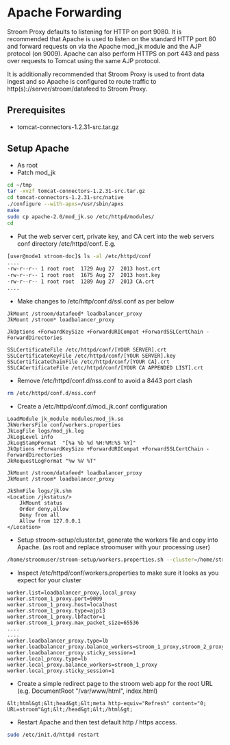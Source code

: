 # Apache Forwarding

Stroom Proxy defaults to listening for HTTP on port 9080.
It is recommended that Apache is used to listen on the standard HTTP port 80 and forward requests on via the Apache mod_jk module and the AJP protocol (on 9009).
Apache can also perform HTTPS on port 443 and pass over requests to Tomcat using the same AJP protocol.

It is additionally recommended that Stroom Proxy is used to front data ingest and so Apache is configured to route traffic to http(s)://server/stroom/datafeed to Stroom Proxy.


## Prerequisites

- tomcat-connectors-1.2.31-src.tar.gz

## Setup Apache


- As root
- Patch mod_jk

```bash
cd ~/tmp
tar -xvzf tomcat-connectors-1.2.31-src.tar.gz 
cd tomcat-connectors-1.2.31-src/native
./configure --with-apxs=/usr/sbin/apxs 
make
sudo cp apache-2.0/mod_jk.so /etc/httpd/modules/
cd
```

- Put the web server cert, private key, and CA cert into the web servers conf directory  /etc/httpd/conf.  E.g.

```bash
[user@node1 stroom-doc]$ ls -al /etc/httpd/conf
....
-rw-r--r-- 1 root root  1729 Aug 27  2013 host.crt
-rw-r--r-- 1 root root  1675 Aug 27  2013 host.key
-rw-r--r-- 1 root root  1289 Aug 27  2013 CA.crt
....
```

- Make changes to /etc/http/conf.d/ssl.conf as per below

```
JkMount /stroom/datafeed* loadbalancer_proxy
JkMount /stroom* loadbalancer_proxy
```    

```
JkOptions +ForwardKeySize +ForwardURICompat +ForwardSSLCertChain -ForwardDirectories

SSLCertificateFile /etc/httpd/conf/[YOUR SERVER].crt
SSLCertificateKeyFile /etc/httpd/conf/[YOUR SERVER].key
SSLCertificateChainFile /etc/httpd/conf/[YOUR CA].crt
SSLCACertificateFile /etc/httpd/conf/[YOUR CA APPENDED LIST].crt
```

- Remove /etc/httpd/conf.d/nss.conf to avoid a 8443 port clash

```bash
rm /etc/httpd/conf.d/nss.conf 
```

- Create a /etc/httpd/conf.d/mod_jk.conf configuration

```
LoadModule jk_module modules/mod_jk.so
JkWorkersFile conf/workers.properties
JkLogFile logs/mod_jk.log
JkLogLevel info
JkLogStampFormat  "[%a %b %d %H:%M:%S %Y]"
JkOptions +ForwardKeySize +ForwardURICompat +ForwardSSLCertChain -ForwardDirectories
JkRequestLogFormat "%w %V %T"
```

```
JkMount /stroom/datafeed* loadbalancer_proxy
JkMount /stroom* loadbalancer_proxy
```

```
JkShmFile logs/jk.shm
<Location /jkstatus/>
    JkMount status
    Order deny,allow
    Deny from all
    Allow from 127.0.0.1
</Location>
```

- Setup stroom-setup/cluster.txt, generate the workers file and copy into Apache.  (as root and replace stroomuser with your processing user)

```bash
/home/stroomuser/stroom-setup/workers.properties.sh --cluster=/home/stroomuser/cluster.txt > /etc/httpd/conf/workers.properties
```

- Inspect /etc/httpd/conf/workers.properties to make sure it looks as you expect for your cluster

```
worker.list=loadbalancer_proxy,local_proxy
worker.stroom_1_proxy.port=9009
worker.stroom_1_proxy.host=localhost
worker.stroom_1_proxy.type=ajp13
worker.stroom_1_proxy.lbfactor=1
worker.stroom_1_proxy.max_packet_size=65536
....
....
worker.loadbalancer_proxy.type=lb
worker.loadbalancer_proxy.balance_workers=stroom_1_proxy,stroom_2_proxy
worker.loadbalancer_proxy.sticky_session=1
worker.local_proxy.type=lb
worker.local_proxy.balance_workers=stroom_1_proxy
worker.local_proxy.sticky_session=1
```

- Create a simple redirect page to the stroom web app for the root URL (e.g. DocumentRoot "/var/www/html", index.html)

```
&lt;html&gt;&lt;head&gt;&lt;meta http-equiv="Refresh" content="0; URL=stroom"&gt;&lt;/head&gt;&lt;/html&gt;
```   

- Restart Apache and then test default http / https access.

```bash
sudo /etc/init.d/httpd restart
``` 
